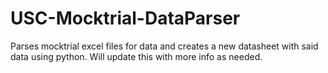 # USC-Mocktrial-DataParser

Parses mocktrial excel files for data and creates a new datasheet with said data using python. Will update this with more info as needed.
